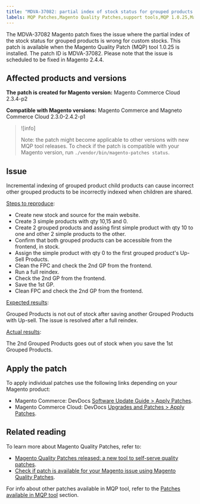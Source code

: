 ```yaml
---
title: "MDVA-37082: partial index of stock status for grouped products is wrong for custom stocks"
labels: MQP Patches,Magento Quality Patches,support tools,MQP 1.0.25,Magento Commerce Cloud,Magento Commerce,2.3.4-p2,2.4.2-p1,2.3.0,2.3.1,2.3.2,2.3.3,2.3.2-p1,2.3.3-p1,2.4.4,2.3.6-p1,2.3.5-p1,2.3.5-p2,2.4.0,2.3.6,2.3.7,2.4.2,2.4.1-p1,2.4.2-p1,
---
```


The MDVA-37082 Magento patch fixes the issue where the partial index of the stock status for grouped products is wrong for custom stocks. This patch is available when the Magento Quality Patch (MQP) tool 1.0.25 is installed. The patch ID is MDVA-37082. Please note that the issue is scheduled to be fixed in Magento 2.4.4.


## Affected products and versions

**The patch is created for Magento version:**
Magento Commerce Cloud 2.3.4-p2

**Compatible with Magento versions:**
Magento Commerce and Magneto Commerce Cloud 2.3.0-2.4.2-p1
>![info]
>
>Note: the patch might become applicable to other versions with new MQP tool releases. To check if the patch is compatible with your Magento version, run `./vendor/bin/magento-patches status`.

## Issue
Incremental indexing of grouped product child products can cause incorrect other grouped products to be incorrectly indexed when children are shared.

<ins>Steps to reproduce</ins>:

* Create new stock and source for the main website.
* Create 3 simple products with qty 10,15 and 0.
* Create 2 grouped products and assing first simple product with qty 10 to one and other 2 simple products to the other.
* Confirm that both grouped products can be accessible from the frontend, in stock.
* Assign the simple product with qty 0 to the first grouped product's Up-Sell Products.
* Clean the FPC and check the 2nd GP from the frontend.
* Run a full reindex.
* Check the 2nd GP from the frontend.
* Save the 1st GP.
* Clean FPC and check the 2nd GP from the frontend.

<ins>Expected results</ins>:

Grouped Products is not out of stock after saving another Grouped Products with Up-sell. The issue is resolved after a full reindex.

<ins>Actual results</ins>:  

The 2nd Grouped Products goes out of stock when you save the 1st Grouped Products.

## Apply the patch

To apply individual patches use the following links depending on your Magento product:

* Magento Commerce: DevDocs [Software Update Guide > Apply Patches](https://devdocs.magento.com/guides/v2.4/comp-mgr/patching/mqp.html).
* Magento Commerce Cloud: DevDocs [Upgrades and Patches > Apply Patches](https://devdocs.magento.com/cloud/project/project-patch.html).

## Related reading

To learn more about Magento Quality Patches, refer to:

* [Magento Quality Patches released: a new tool to self-serve quality patches](https://support.magento.com/hc/en-us/articles/360047139492).
* [Check if patch is available for your Magento issue using Magento Quality Patches](https://support.magento.com/hc/en-us/articles/360047125252).

For info about other patches available in MQP tool, refer to the [Patches available in MQP tool](https://support.magento.com/hc/en-us/sections/360010506631-Patches-available-in-MQP-tool-) section.
